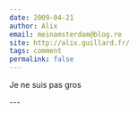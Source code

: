 ```yaml
---
date: 2009-04-21
author: Alix
email: meinamsterdam@blog.re
site: http://alix.guillard.fr/
tags: comment
permalink: false
---
```


<p>Je ne suis pas gros</p>
---